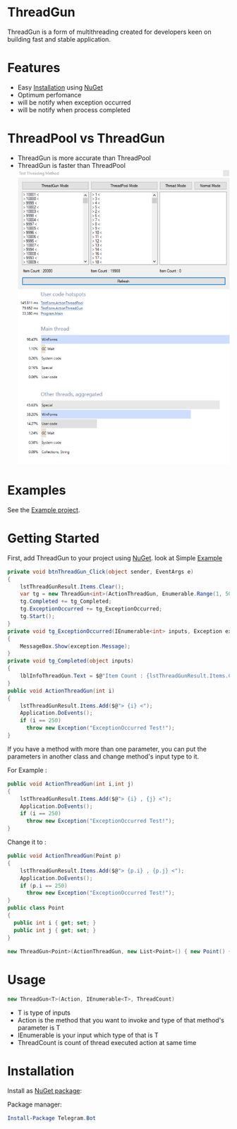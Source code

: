 # ThreadGun
ThreadGun is a form of multithreading created for developers keen on building fast and stable application.

# Features
- Easy [Installation](https://github.com/RexProg/ThreadGun#Installation) using [NuGet](http://nuget.org/packages/ThreadGun)
- Optimum perfomance
- will be notify when exception occurred
- will be notify when process completed

# ThreadPool vs ThreadGun
- ThreadGun is more accurate than ThreadPool
- ThreadGun is faster than ThreadPool
![Form](Form.png)
![dotTrace](dotTrace.png)

# Examples
See the [Example project](https://github.com/RexProg/ThreadGun/tree/master/TestThreadingMethod).

# Getting Started
First, add ThreadGun to your project using [NuGet](https://github.com/RexProg/ThreadGun#Installation).
look at Simple [Example](https://github.com/RexProg/ThreadGun/blob/master/TestThreadingMethod/TestForm.cs)
```csharp
private void btnThreadGun_Click(object sender, EventArgs e)
{
    lstThreadGunResult.Items.Clear();
    var tg = new ThreadGun<int>(ActionThreadGun, Enumerable.Range(1, 50000), 20);
    tg.Completed += tg_Completed;
    tg.ExceptionOccurred += tg_ExceptionOccurred;
    tg.Start();
}
private void tg_ExceptionOccurred(IEnumerable<int> inputs, Exception exception)
{
    MessageBox.Show(exception.Message);
}
private void tg_Completed(object inputs)
{
    lblInfoThreadGun.Text = $@"Item Count : {lstThreadGunResult.Items.Count}";
}
public void ActionThreadGun(int i)
{
    lstThreadGunResult.Items.Add($@"> {i} <");
    Application.DoEvents();
    if (i == 250)
      throw new Exception("ExceptionOccurred Test!");
}
```
If you have a method with more than one parameter, you can put the parameters in another class and change method's input type to it.

For Example :

```csharp
public void ActionThreadGun(int i,int j)
{
    lstThreadGunResult.Items.Add($@"> {i} , {j} <");
    Application.DoEvents();
    if (i == 250)
      throw new Exception("ExceptionOccurred Test!");
}
```
Change it to :
```csharp
public void ActionThreadGun(Point p)
{
    lstThreadGunResult.Items.Add($@"> {p.i} , {p.j} <");
    Application.DoEvents();
    if (p.i == 250)
      throw new Exception("ExceptionOccurred Test!");
}
public class Point
{
  public int i { get; set; }
  public int j { get; set; }
}
```
```csharp
new ThreadGun<Point>(ActionThreadGun, new List<Point>() { new Point() { i = 20, j = 40 } }, 20);
```

# Usage
```csharp
new ThreadGun<T>(Action, IEnumerable<T>, ThreadCount)
```
- T is type of inputs
- Action is the method that you want to invoke and type of that method's parameter is T
- IEnumerable<T> is your input which type of that is T
- ThreadCount is count of thread executed action at same time

# Installation

Install as [NuGet package](https://www.nuget.org/packages/ThreadGun):

Package manager:

```powershell
Install-Package Telegram.Bot
```

